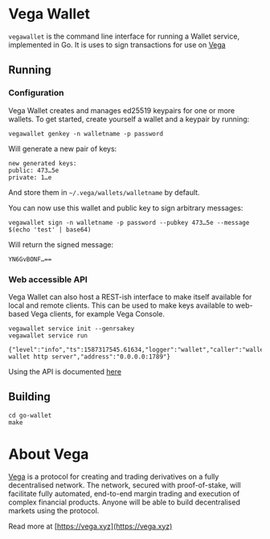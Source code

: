# Vega Wallet

`vegawallet` is the command line interface for running a Wallet service, implemented in Go. It is uses to sign transactions for use on [Vega](#about-vega)

## Running
### Configuration
Vega Wallet creates and manages ed25519 keypairs for one or more wallets. To get started, create yourself a wallet and a keypair by running:

```console
vegawallet genkey -n walletname -p password
```

Will generate a new pair of keys:
```console
new generated keys:
public: 473…5e
private: 1…e
```
And store them in `~/.vega/wallets/walletname` by default.

You can now use this wallet and public key to sign arbitrary messages:
 ```console
vegawallet sign -n walletname -p password --pubkey 473…5e --message $(echo 'test' | base64)
```
Will return the signed message:
```console
YN6GvBONF…==
```

### Web accessible API
Vega Wallet can also host a REST-ish interface to make itself available for local and remote clients. This can be used to make keys available to web-based Vega clients, for example Vega Console.

```console
vegawallet service init --genrsakey
vegawallet service run
	{"level":"info","ts":1587317545.61634,"logger":"wallet","caller":"wallet/service.go:147","msg":"starting wallet http server","address":"0.0.0.0:1789"}
```

Using the API is documented [here](./wallet/README.md)

## Building
```console
cd go-wallet
make
```

# About Vega
 [Vega](https://vega.xyz) is a protocol for creating and trading derivatives on a fully decentralised network. The network, secured with proof-of-stake, will facilitate fully automated, end-to-end margin trading and execution of complex financial products. Anyone will be able to build decentralised markets using the protocol.

Read more at [https://vega.xyz](https://vega.xyz)
